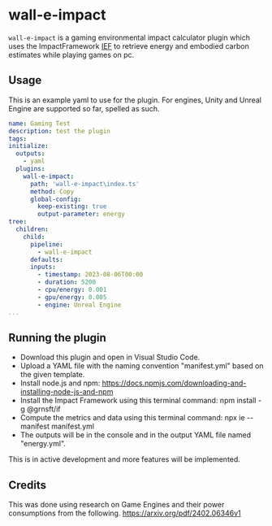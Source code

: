 # wall-e-impact

`wall-e-impact` is a gaming environmental impact calculator plugin which uses the ImpactFramework [IEF](https://github.com/Green-Software-Foundation/ief) to retrieve energy and embodied carbon estimates while playing games on pc.

## Usage

This is an example yaml to use for the plugin.
For engines, Unity and Unreal Engine are supported so far, spelled as such.

```yaml
name: Gaming Test
description: test the plugin
tags: 
initialize:
  outputs:
    - yaml
  plugins:
    wall-e-impact:
      path: 'wall-e-impact\index.ts'
      method: Copy
      global-config:
        keep-existing: true
        output-parameter: energy
tree:
  children:
    child:
      pipeline:
        - wall-e-impact
      defaults:
      inputs:
        - timestamp: 2023-08-06T00:00
        - duration: 5200
        - cpu/energy: 0.001
        - gpu/energy: 0.005
        - engine: Unreal Engine
...
```
## Running the plugin
- Download this plugin and open in Visual Studio Code.
- Upload a YAML file with the naming convention "manifest.yml" based on the given template.
- Install node.js and npm: https://docs.npmjs.com/downloading-and-installing-node-js-and-npm
- Install the Impact Framework using this terminal command: npm install -g @grnsft/if
- Compute the metrics and data using this terminal command: npx ie --manifest manifest.yml
- The outputs will be in the console and in the output YAML file named "energy.yml".

This is in active development and more features will be implemented.

## Credits
This was done using research on Game Engines and their power consumptions from the following.
https://arxiv.org/pdf/2402.06346v1
